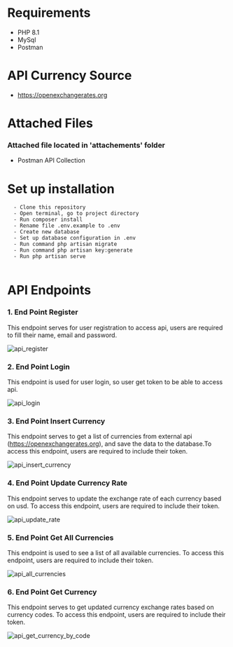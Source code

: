 # Requirements
- PHP 8.1
- MySql
- Postman

# API Currency Source
- https://openexchangerates.org

# Attached Files
### Attached file located in 'attachements' folder
- Postman API Collection


# Set up installation 

```
  - Clone this repository
  - Open terminal, go to project directory
  - Run composer install
  - Rename file .env.example to .env
  - Create new database
  - Set up database configuration in .env
  - Run command php artisan migrate
  - Run command php artisan key:generate
  - Run php artisan serve
  
```

# API Endpoints
### 1. End Point Register


This endpoint serves for user registration to access api, users are required to fill their name, email and password.

![api_register](https://i.ibb.co/WcDPX89/api-register.png)
### 2. End Point Login

This endpoint is used for user login, so user get token to be able to access api.

![api_login](https://i.ibb.co/BCVWDxb/api-login.png)
### 3. End Point Insert Currency

This endpoint serves to get a list of currencies from external api (https://openexchangerates.org), and save the data to the database.To access this endpoint, users are required to include their token.

![api_insert_currency](https://i.ibb.co/RYMrwRc/insert-currency.png)
### 4. End Point Update Currency Rate

This endpoint serves to update the exchange rate of each currency based on usd. To access this endpoint, users are required to include their token.

![api_update_rate](https://i.ibb.co/Hr5NNTS/update-currency.png)


### 5. End Point Get All Currencies

This endpoint is used to see a list of all available currencies. To access this endpoint, users are required to include their token.

![api_all_currencies](https://i.ibb.co/nrLWT9y/get-currency.png)


### 6. End Point Get Currency

This endpoint serves to get updated currency exchange rates based on currency codes. To access this endpoint, users are required to include their token.

![api_get_currency_by_code](https://i.ibb.co/FBn1v15/get-currency-by-code.png)
